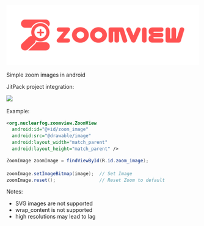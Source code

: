 <p align="center"><img src="/logo/logotype-horizontal.png"></p>


Simple zoom images in android

JitPack project integration:

[![](https://jitpack.io/v/NudeDude/ZoomView.svg)](https://jitpack.io/#NudeDude/ZoomView)


Example:
```xml
<org.nuclearfog.zoomview.ZoomView
  android:id="@+id/zoom_image"
  android:src="@drawable/image"
  android:layout_width="match_parent"
  android:layout_height="match_parent" />
```


```java
ZoomImage zoomImage = findViewById(R.id.zoom_image);

zoomImage.setImageBitmap(image);  // Set Image
zoomImage.reset();                // Reset Zoom to default
```


Notes:
- SVG images are not supported
- wrap_content is not supported
- high resolutions may lead to lag
